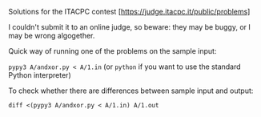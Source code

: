 Solutions for the ITACPC contest [https://judge.itacpc.it/public/problems]

I couldn't submit it to an online judge, so beware: they may be buggy, or I may be wrong algogether.

Quick way of running one of the problems on the sample input:

`pypy3 A/andxor.py < A/1.in` (or `python` if you want to use the standard Python interpreter)

To check whether there are differences between sample input and output:

`diff <(pypy3 A/andxor.py < A/1.in) A/1.out`

